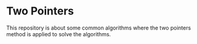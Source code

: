 # Two Pointers
This repository is about some common algorithms where the two pointers method is applied to solve the algorithms.
